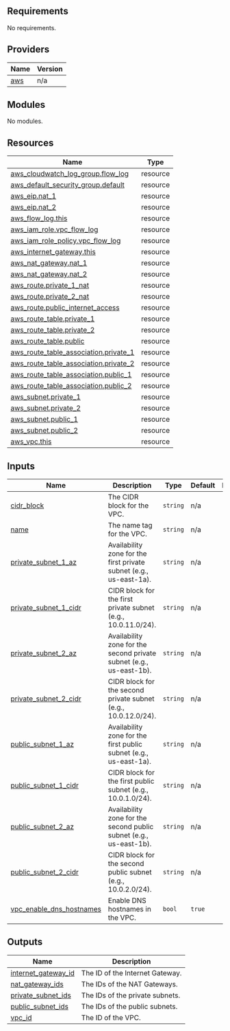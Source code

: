 <!-- BEGIN_TF_DOCS -->
## Requirements

No requirements.

## Providers

| Name | Version |
|------|---------|
| <a name="provider_aws"></a> [aws](#provider\_aws) | n/a |

## Modules

No modules.

## Resources

| Name | Type |
|------|------|
| [aws_cloudwatch_log_group.flow_log](https://registry.terraform.io/providers/hashicorp/aws/latest/docs/resources/cloudwatch_log_group) | resource |
| [aws_default_security_group.default](https://registry.terraform.io/providers/hashicorp/aws/latest/docs/resources/default_security_group) | resource |
| [aws_eip.nat_1](https://registry.terraform.io/providers/hashicorp/aws/latest/docs/resources/eip) | resource |
| [aws_eip.nat_2](https://registry.terraform.io/providers/hashicorp/aws/latest/docs/resources/eip) | resource |
| [aws_flow_log.this](https://registry.terraform.io/providers/hashicorp/aws/latest/docs/resources/flow_log) | resource |
| [aws_iam_role.vpc_flow_log](https://registry.terraform.io/providers/hashicorp/aws/latest/docs/resources/iam_role) | resource |
| [aws_iam_role_policy.vpc_flow_log](https://registry.terraform.io/providers/hashicorp/aws/latest/docs/resources/iam_role_policy) | resource |
| [aws_internet_gateway.this](https://registry.terraform.io/providers/hashicorp/aws/latest/docs/resources/internet_gateway) | resource |
| [aws_nat_gateway.nat_1](https://registry.terraform.io/providers/hashicorp/aws/latest/docs/resources/nat_gateway) | resource |
| [aws_nat_gateway.nat_2](https://registry.terraform.io/providers/hashicorp/aws/latest/docs/resources/nat_gateway) | resource |
| [aws_route.private_1_nat](https://registry.terraform.io/providers/hashicorp/aws/latest/docs/resources/route) | resource |
| [aws_route.private_2_nat](https://registry.terraform.io/providers/hashicorp/aws/latest/docs/resources/route) | resource |
| [aws_route.public_internet_access](https://registry.terraform.io/providers/hashicorp/aws/latest/docs/resources/route) | resource |
| [aws_route_table.private_1](https://registry.terraform.io/providers/hashicorp/aws/latest/docs/resources/route_table) | resource |
| [aws_route_table.private_2](https://registry.terraform.io/providers/hashicorp/aws/latest/docs/resources/route_table) | resource |
| [aws_route_table.public](https://registry.terraform.io/providers/hashicorp/aws/latest/docs/resources/route_table) | resource |
| [aws_route_table_association.private_1](https://registry.terraform.io/providers/hashicorp/aws/latest/docs/resources/route_table_association) | resource |
| [aws_route_table_association.private_2](https://registry.terraform.io/providers/hashicorp/aws/latest/docs/resources/route_table_association) | resource |
| [aws_route_table_association.public_1](https://registry.terraform.io/providers/hashicorp/aws/latest/docs/resources/route_table_association) | resource |
| [aws_route_table_association.public_2](https://registry.terraform.io/providers/hashicorp/aws/latest/docs/resources/route_table_association) | resource |
| [aws_subnet.private_1](https://registry.terraform.io/providers/hashicorp/aws/latest/docs/resources/subnet) | resource |
| [aws_subnet.private_2](https://registry.terraform.io/providers/hashicorp/aws/latest/docs/resources/subnet) | resource |
| [aws_subnet.public_1](https://registry.terraform.io/providers/hashicorp/aws/latest/docs/resources/subnet) | resource |
| [aws_subnet.public_2](https://registry.terraform.io/providers/hashicorp/aws/latest/docs/resources/subnet) | resource |
| [aws_vpc.this](https://registry.terraform.io/providers/hashicorp/aws/latest/docs/resources/vpc) | resource |

## Inputs

| Name | Description | Type | Default | Required |
|------|-------------|------|---------|:--------:|
| <a name="input_cidr_block"></a> [cidr\_block](#input\_cidr\_block) | The CIDR block for the VPC. | `string` | n/a | yes |
| <a name="input_name"></a> [name](#input\_name) | The name tag for the VPC. | `string` | n/a | yes |
| <a name="input_private_subnet_1_az"></a> [private\_subnet\_1\_az](#input\_private\_subnet\_1\_az) | Availability zone for the first private subnet (e.g., us-east-1a). | `string` | n/a | yes |
| <a name="input_private_subnet_1_cidr"></a> [private\_subnet\_1\_cidr](#input\_private\_subnet\_1\_cidr) | CIDR block for the first private subnet (e.g., 10.0.11.0/24). | `string` | n/a | yes |
| <a name="input_private_subnet_2_az"></a> [private\_subnet\_2\_az](#input\_private\_subnet\_2\_az) | Availability zone for the second private subnet (e.g., us-east-1b). | `string` | n/a | yes |
| <a name="input_private_subnet_2_cidr"></a> [private\_subnet\_2\_cidr](#input\_private\_subnet\_2\_cidr) | CIDR block for the second private subnet (e.g., 10.0.12.0/24). | `string` | n/a | yes |
| <a name="input_public_subnet_1_az"></a> [public\_subnet\_1\_az](#input\_public\_subnet\_1\_az) | Availability zone for the first public subnet (e.g., us-east-1a). | `string` | n/a | yes |
| <a name="input_public_subnet_1_cidr"></a> [public\_subnet\_1\_cidr](#input\_public\_subnet\_1\_cidr) | CIDR block for the first public subnet (e.g., 10.0.1.0/24). | `string` | n/a | yes |
| <a name="input_public_subnet_2_az"></a> [public\_subnet\_2\_az](#input\_public\_subnet\_2\_az) | Availability zone for the second public subnet (e.g., us-east-1b). | `string` | n/a | yes |
| <a name="input_public_subnet_2_cidr"></a> [public\_subnet\_2\_cidr](#input\_public\_subnet\_2\_cidr) | CIDR block for the second public subnet (e.g., 10.0.2.0/24). | `string` | n/a | yes |
| <a name="input_vpc_enable_dns_hostnames"></a> [vpc\_enable\_dns\_hostnames](#input\_vpc\_enable\_dns\_hostnames) | Enable DNS hostnames in the VPC. | `bool` | `true` | no |

## Outputs

| Name | Description |
|------|-------------|
| <a name="output_internet_gateway_id"></a> [internet\_gateway\_id](#output\_internet\_gateway\_id) | The ID of the Internet Gateway. |
| <a name="output_nat_gateway_ids"></a> [nat\_gateway\_ids](#output\_nat\_gateway\_ids) | The IDs of the NAT Gateways. |
| <a name="output_private_subnet_ids"></a> [private\_subnet\_ids](#output\_private\_subnet\_ids) | The IDs of the private subnets. |
| <a name="output_public_subnet_ids"></a> [public\_subnet\_ids](#output\_public\_subnet\_ids) | The IDs of the public subnets. |
| <a name="output_vpc_id"></a> [vpc\_id](#output\_vpc\_id) | The ID of the VPC. |
<!-- END_TF_DOCS -->
